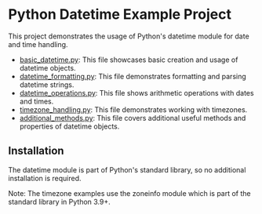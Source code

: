 # Python Datetime Example Project

This project demonstrates the usage of Python's datetime module for date and time handling.

- [basic_datetime.py](basic_datetime.py): This file showcases basic creation and usage of datetime objects.
- [datetime_formatting.py](datetime_formatting.py): This file demonstrates formatting and parsing datetime strings.
- [datetime_operations.py](datetime_operations.py): This file shows arithmetic operations with dates and times.
- [timezone_handling.py](timezone_handling.py): This file demonstrates working with timezones.
- [additional_methods.py](additional_methods.py): This file covers additional useful methods and properties of datetime objects.

## Installation

The datetime module is part of Python's standard library, so no additional installation is required.

Note: The timezone examples use the zoneinfo module which is part of the standard library in Python 3.9+.